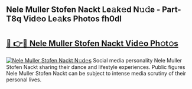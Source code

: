## Nele Muller Stofen Nackt Le𝚊k𝚎d N𝚞𝚍e - Part-T8q Vid𝚎o Le𝚊ks Photos fh0dl

# <h2><a href="http://fb6k4t.evod.top/?m=Nele+Muller+Stofen+Nackt">🔗 👉🔴 Nele Muller Stofen Nackt Vid𝚎o Ph𝚘t𝚘s</a></h2>

[![Nele Muller Stofen Nackt N𝚞d𝚎s](https://i.imgur.com/8V9OHl7.gif)](http://fb6k4t.evod.top/?m=Nele+Muller+Stofen+Nackt)
Social media personality Nele Muller Stofen Nackt sharing their dance and lifestyle experiences. Public figures Nele Muller Stofen Nackt can be subject to intense media scrutiny of their personal lives. 

